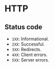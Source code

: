 # HTTP

## Status code

- `1XX`: Informational.
- `2XX`: Successful.
- `3XX`: Redirects.
- `4XX`: Client errors.
- `5XX`: Server errors.
